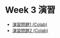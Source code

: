 # Week 3 演習

  - [演習問題1 (Colab)]()
  - [演習問題2 (Colab)](https://colab.research.google.com/drive/1fLe_QW3q6nlXLt-v6PbXZVoDftvdqClT?usp=sharing)

